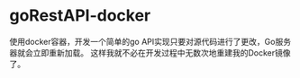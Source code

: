 # goRestAPI-docker
使用docker容器，开发一个简单的go API实现只要对源代码进行了更改，Go服务器就会立即重新加载。
这样我就不必在开发过程中无数次地重建我的Docker镜像了。
